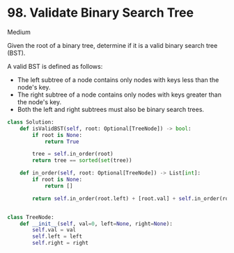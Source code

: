 # 98. Validate Binary Search Tree

Medium

Given the root of a binary tree, determine if it is a valid binary search tree (BST).

A valid BST is defined as follows:
- The left subtree of a node contains only nodes with keys less than the node's key.
- The right subtree of a node contains only nodes with keys greater than the node's key.
- Both the left and right subtrees must also be binary search trees.

```python
class Solution:
    def isValidBST(self, root: Optional[TreeNode]) -> bool:
        if root is None:
            return True

        tree = self.in_order(root)
        return tree == sorted(set(tree))

    def in_order(self, root: Optional[TreeNode]) -> List[int]:
        if root is None:
            return []

        return self.in_order(root.left) + [root.val] + self.in_order(root.right)


class TreeNode:
    def __init__(self, val=0, left=None, right=None):
        self.val = val
        self.left = left
        self.right = right
```

